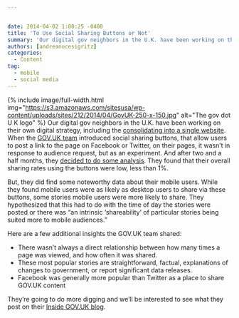 ```yaml
---


date: 2014-04-02 1:00:25 -0400
title: 'To Use Social Sharing Buttons or Not'
summary: 'Our digital gov neighbors in the U.K. have been working on their own digital strategy, including the consolidating into a single website. When the GOV.UK team introduced social sharing buttons, that allow users to post a link to the page on Facebook or Twitter, on their pages,'
authors: [andreanocesigritz]
categories:
  - Content
tag:
  - mobile
  - social media
---
```


{% include image/full-width.html img="https://s3.amazonaws.com/sitesusa/wp-content/uploads/sites/212/2014/04/GovUK-250-x-150.jpg" alt="The gov dot U K logo" %}
Our digital gov neighbors in the U.K. have been working on their own digital strategy, including the [consolidating into a single website](https://gds.blog.gov.uk/about/). When the [GOV.UK team](https://www.gov.uk/) introduced social sharing buttons, that allow users to post a link to the page on Facebook or Twitter, on their pages, it wasn’t in response to audience request, but as an experiment. And after two and a half months, they [decided to do some analysis](https://insidegovuk.blog.gov.uk/2014/02/20/gov-uk-social-sharing-buttons-the-first-10-weeks/). They found that their overall sharing rates using the buttons were low, less than 1%.

But, they did find some noteworthy data about their mobile users. While they found mobile users were as likely as desktop users to share via these buttons, some stories mobile users were more likely to share. They hypothesized that this had to do with the time of day the stories were posted or there was “an intrinsic ‘shareability’ of particular stories being suited more to mobile audiences.”

Here are a few additional insights the GOV.UK team shared:

  * There wasn’t always a direct relationship between how many times a page was viewed, and how often it was shared.
  * These most popular stories are straightforward, factual, explanations of changes to government, or report significant data releases.
  * Facebook was generally more popular than Twitter as a place to share GOV.UK content

They’re going to do more digging and we’ll be interested to see what they post on their [Inside GOV.UK blog](https://insidegovuk.blog.gov.uk/).